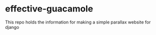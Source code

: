 # effective-guacamole
This repo holds the information for making a simple parallax website for django
